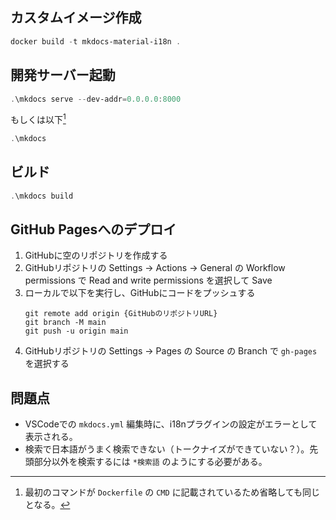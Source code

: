 ## カスタムイメージ作成

```powershell
docker build -t mkdocs-material-i18n .
```

## 開発サーバー起動

```powershell
.\mkdocs serve --dev-addr=0.0.0.0:8000
```

もしくは以下[^serve]

```powershell
.\mkdocs
```

[^serve]: 最初のコマンドが `Dockerfile` の `CMD` に記載されているため省略しても同じとなる。

## ビルド

```powershell
.\mkdocs build
```

## GitHub Pagesへのデプロイ

1. GitHubに空のリポジトリを作成する
2. GitHubリポジトリの Settings -> Actions -> General の Workflow permissions で Read and write permissions を選択して Save
3. ローカルで以下を実行し、GitHubにコードをプッシュする
   ```
   git remote add origin {GitHubのリポジトリURL}
   git branch -M main
   git push -u origin main
   ```
4. GitHubリポジトリの Settings -> Pages の Source の Branch で `gh-pages` を選択する

## 問題点

- VSCodeでの `mkdocs.yml` 編集時に、i18nプラグインの設定がエラーとして表示される。
- 検索で日本語がうまく検索できない（トークナイズができていない？）。先頭部分以外を検索するには `*検索語` のようにする必要がある。
